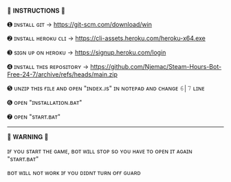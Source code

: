 📃 𝐈𝐍𝐒𝐓𝐑𝐔𝐂𝐓𝐈𝐎𝐍𝐒 📃

➊ ɪɴsᴛᴀʟʟ ɢɪᴛ → https://git-scm.com/download/win

➋ ɪɴsᴛᴀʟʟ ʜᴇʀᴏᴋᴜ ᴄʟɪ → https://cli-assets.heroku.com/heroku-x64.exe

➌ sɪɢɴ ᴜᴘ ᴏɴ ʜᴇʀᴏᴋᴜ → https://signup.heroku.com/login

➍ ɪɴsᴛᴀʟʟ ᴛʜɪs ʀᴇᴘᴏsɪᴛᴏʀʏ → https://github.com/Njemac/Steam-Hours-Bot-Free-24-7/archive/refs/heads/main.zip

➎ ᴜɴᴢɪᴘ ᴛʜɪs ғɪʟᴇ ᴀɴᴅ ᴏᴘᴇɴ "ɪɴᴅᴇx.ᴊs" ɪɴ ɴᴏᴛᴇᴘᴀᴅ ᴀɴᴅ ᴄʜᴀɴɢᴇ 𝟼│𝟽 ʟɪɴᴇ

➏ ᴏᴘᴇɴ "ɪɴsᴛᴀʟʟᴀᴛɪᴏɴ.ʙᴀᴛ"

➐ ᴏᴘᴇɴ "sᴛᴀʀᴛ.ʙᴀᴛ"

___________________________________________________________________________________________________________________________


🛑 𝐖𝐀𝐑𝐍𝐈𝐍𝐆 🛑

ɪғ ʏᴏᴜ sᴛᴀʀᴛ ᴛʜᴇ ɢᴀᴍᴇ, ʙᴏᴛ ᴡɪʟʟ sᴛᴏᴘ sᴏ ʏᴏᴜ ʜᴀᴠᴇ ᴛᴏ ᴏᴘᴇɴ ɪᴛ ᴀɢᴀɪɴ "sᴛᴀʀᴛ.ʙᴀᴛ"

ʙᴏᴛ ᴡɪʟʟ ɴᴏᴛ ᴡᴏʀᴋ ɪғ ʏᴏᴜ ᴅɪᴅɴᴛ ᴛᴜʀɴ ᴏғғ ɢᴜᴀʀᴅ
